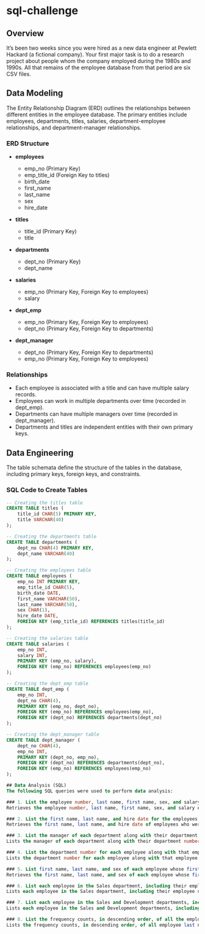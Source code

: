 # sql-challenge

## Overview
It’s been two weeks since you were hired as a new data engineer at Pewlett Hackard (a fictional company). Your first major task is to do a research project about people whom the company employed during the 1980s and 1990s. All that remains of the employee database from that period are six CSV files.

## Data Modeling
The Entity Relationship Diagram (ERD) outlines the relationships between different entities in the employee database. The primary entities include employees, departments, titles, salaries, department-employee relationships, and department-manager relationships.

### ERD Structure

- **employees**
  - emp_no (Primary Key)
  - emp_title_id (Foreign Key to titles)
  - birth_date
  - first_name
  - last_name
  - sex
  - hire_date

- **titles**
  - title_id (Primary Key)
  - title

- **departments**
  - dept_no (Primary Key)
  - dept_name

- **salaries**
  - emp_no (Primary Key, Foreign Key to employees)
  - salary

- **dept_emp**
  - emp_no (Primary Key, Foreign Key to employees)
  - dept_no (Primary Key, Foreign Key to departments)

- **dept_manager**
  - dept_no (Primary Key, Foreign Key to departments)
  - emp_no (Primary Key, Foreign Key to employees)

### Relationships
- Each employee is associated with a title and can have multiple salary records.
- Employees can work in multiple departments over time (recorded in dept_emp).
- Departments can have multiple managers over time (recorded in dept_manager).
- Departments and titles are independent entities with their own primary keys.

## Data Engineering
The table schemata define the structure of the tables in the database, including primary keys, foreign keys, and constraints.

### SQL Code to Create Tables
```sql
-- Creating the titles table
CREATE TABLE titles (
    title_id CHAR(5) PRIMARY KEY,
    title VARCHAR(40)
);

-- Creating the departments table
CREATE TABLE departments (
    dept_no CHAR(4) PRIMARY KEY,
    dept_name VARCHAR(40)
);

-- Creating the employees table
CREATE TABLE employees (
    emp_no INT PRIMARY KEY,
    emp_title_id CHAR(5),
    birth_date DATE,
    first_name VARCHAR(50),
    last_name VARCHAR(50),
    sex CHAR(1),
    hire_date DATE,
    FOREIGN KEY (emp_title_id) REFERENCES titles(title_id)
);

-- Creating the salaries table
CREATE TABLE salaries (
    emp_no INT,
    salary INT,
    PRIMARY KEY (emp_no, salary),
    FOREIGN KEY (emp_no) REFERENCES employees(emp_no)
);

-- Creating the dept_emp table
CREATE TABLE dept_emp (
    emp_no INT,
    dept_no CHAR(4),
    PRIMARY KEY (emp_no, dept_no),
    FOREIGN KEY (emp_no) REFERENCES employees(emp_no),
    FOREIGN KEY (dept_no) REFERENCES departments(dept_no)
);

-- Creating the dept_manager table
CREATE TABLE dept_manager (
    dept_no CHAR(4),
    emp_no INT,
    PRIMARY KEY (dept_no, emp_no),
    FOREIGN KEY (dept_no) REFERENCES departments(dept_no),
    FOREIGN KEY (emp_no) REFERENCES employees(emp_no)
);

## Data Analysis (SQL)
The following SQL queries were used to perform data analysis:

### 1. List the employee number, last name, first name, sex, and salary of each employee:
Retrieves the employee number, last name, first name, sex, and salary of each employee.

### 2. List the first name, last name, and hire date for the employees who were hired in 1986:
Retrieves the first name, last name, and hire date of employees who were hired in 1986.

### 3. List the manager of each department along with their department number, department name, employee number, last name, and first name:
Lists the manager of each department along with their department number, department name, employee number, last name, and first name.

### 4. List the department number for each employee along with that employee’s employee number, last name, first name, and department name:
Lists the department number for each employee along with that employee’s employee number, last name, first name, and department name.

### 5. List first name, last name, and sex of each employee whose first name is Hercules and whose last name begins with the letter B:
Retrieves the first name, last name, and sex of each employee whose first name is Hercules and whose last name begins with the letter B.

### 6. List each employee in the Sales department, including their employee number, last name, and first name:
Lists each employee in the Sales department, including their employee number, last name, and first name.

### 7. List each employee in the Sales and Development departments, including their employee number, last name, first name, and department name:
Lists each employee in the Sales and Development departments, including their employee number, last name, first name, and department name.

### 8. List the frequency counts, in descending order, of all the employee last names:
Lists the frequency counts, in descending order, of all employee last names to see how many employees share each last name.

